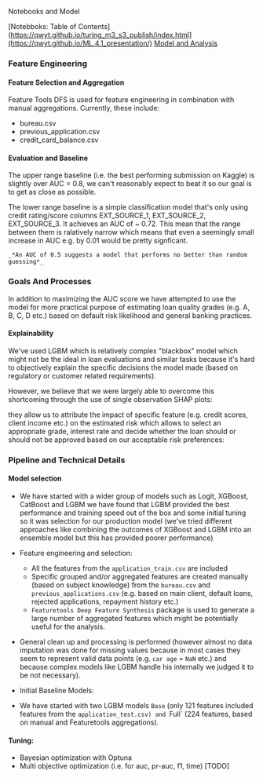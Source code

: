 Notebooks and Model

[Notebboks: Table of Contents](https://qwyt.github.io/turing_m3_s3_publish/index.html](https://qwyt.github.io/ML.4.1_presentation/)
[Model and Analysis](https://qwyt.github.io/ML.4.1_presentation/2.0_Model.html)


### Feature Engineering

#### Feature Selection and Aggregation

Feature Tools DFS is used for feature engineering in combination with manual aggregations. Currently, these include:

- bureau.csv
- previous_application.csv
- credit_card_balance.csv

#### Evaluation and Baseline

The upper range baseline (i.e. the best performing submission on Kaggle) is slightly over AUC = 0.8, we can't reasonably
expect to beat it so our goal is to get as close as possible.

The lower range baseline is a simple classification model that's only using credit rating/score columns
EXT_SOURCE_1, EXT_SOURCE_2, EXT_SOURCE_3. It achieves an AUC of ~ 0.72. This mean that the range between them is
ralatively narrow which means that even a seemingly small increase in AUC e.g. by 0.01 would be pretty signficant.

`_*An AUC of 0.5 suggests a model that performs no better than random guessing*_`

### Goals And Processes

In addition to maximizing the AUC score we have attempted to use the model for more practical purpose of estimating loan
quality grades (e.g. A, B, C, D etc.) based on default risk likelihood and general banking practices.


#### Explainability

We've used LGBM which is relatively complex "blackbox" model which might not be the ideal in loan evaluations and similar tasks because it's hard to objectively explain the specific decisions the model made (based on regulatory or customer related requirements). 

However, we believe that we were largely able to overcome this shortcoming through the use of single observation SHAP plots:

they allow us to attribute the impact of specific feature (e.g. credit scores, client income etc.) on the estimated risk which allows to select an appropriate grade, interest rate and decide whether the loan should or should not be approved based on our acceptable risk preferences: 


### Pipeline and Technical Details


#### Model selection
- We have started with a wider group of models such as Logit, XGBoost, CatBoost and LGBM we have found that LGBM provided the best performance and training speed out of the box and some initial tuning so it was selection for our production model (we've tried different approaches like combining the outcomes of XGBoost and LGBM into an ensemble model but this has provided poorer performance)

- Feature engineering and selection:
  - All the features from the `application_train.csv` are included
  - Specific grouped and/or aggregated features are created  manually (based on subject knowledge) from the `bureau.csv` and `previous_applications.csv` (e.g. based on main client, default loans, rejected applications, repayment history etc.)
  - `Featuretools Deep Feature Synthesis` package is used to generate a large number of aggregated features which might be potentially useful for the analysis.
 - General clean up and processing is performed (however almost no data imputation was done for missing values because in most cases they seem to represent valid data points (e.g. `car age` = `NaN` etc.) and because complex models like LGBM handle his internally we judged it to be not necessary).

- Initial Baseline Models:
 - We have started with two LGBM models `Base` (only 121 features included features from the `application_test.csv) and `Full` (224 features, based on manual and Featuretools aggregations).


#### Tuning:
- Bayesian optimization with Optuna
- Multi objective optimization (i.e. for auc, pr-auc, f1, time) [TODO]
